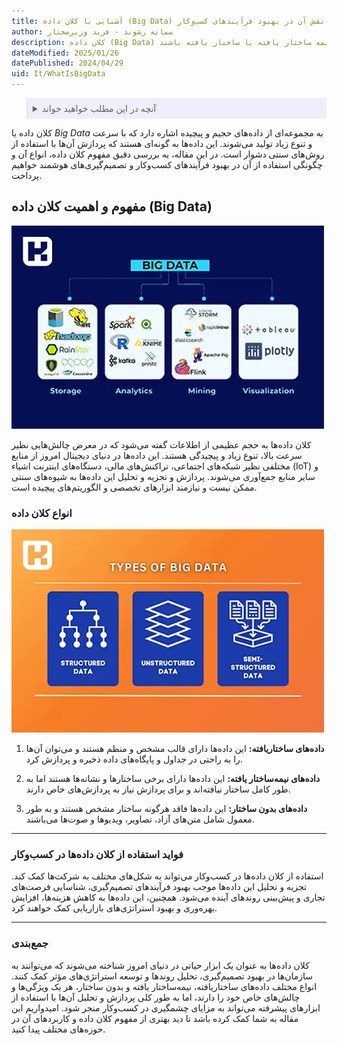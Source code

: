 ```yaml
---
title: آشنایی با کلان داده (Big Data) و نقش آن در بهبود فرآیندهای کسب‌وکار
author: سمانه رشوند - فربد وزیرمختار
description: کلان داده (Big Data) به داده‌های حجیم و پیچیده اشاره دارد که به سرعت تولید می‌شوند و پردازش آن‌ها ممکن نیست. این داده‌ها می‌توانند بدون ساختار، نیمه ساختار یافته یا ساختار یافته باشند.
dateModified: 2025/01/26
datePublished: 2024/04/29
uid: It/WhatIsBigData
---
```

<blockquote style="background-color:#eeeefc; padding:0.5rem">
<details>
  <summary>آنچه در این مطلب خواهید خواند</summary>
  <ul>
   <li>مفهوم و اهمیت کلان داده (Big Data)</li>
   <li>انواع کلان داده</li>
   <li>فواید استفاده از کلان داده‌ها در کسب‌وکار</li>
  </ul>
</details>
</blockquote>

کلان داده یا *Big Data* به مجموعه‌ای از داده‌های حجیم و پیچیده اشاره دارد که با سرعت و تنوع زیاد تولید می‌شوند. این داده‌ها به گونه‌ای هستند که پردازش آن‌ها با استفاده از روش‌های سنتی دشوار است. در این مقاله، به بررسی دقیق مفهوم کلان داده، انواع آن و چگونگی استفاده از آن در بهبود فرآیندهای کسب‌وکار و تصمیم‌گیری‌های هوشمند خواهیم پرداخت.

## مفهوم و اهمیت کلان داده (Big Data)

![کلان داده (Big Data) چیست؟](./Images/WhatIsBigData.webp)

کلان داده‌ها به حجم عظیمی از اطلاعات گفته می‌شود که در معرض چالش‌هایی نظیر سرعت بالا، تنوع زیاد و پیچیدگی هستند. این داده‌ها در دنیای دیجیتال امروز از منابع مختلفی نظیر شبکه‌های اجتماعی، تراکنش‌های مالی، دستگاه‌های اینترنت اشیاء (IoT) و سایر منابع جمع‌آوری می‌شوند. پردازش و تجزیه و تحلیل این داده‌ها به شیوه‌های سنتی ممکن نیست و نیازمند ابزارهای تخصصی و الگوریتم‌های پیچیده است.

### انواع کلان داده

![انواع کلان داده چیست؟](./Images/TypesOfBigData.webp)

1. **داده‌های ساختاریافته:** این داده‌ها دارای قالب مشخص و منظم هستند و می‌توان آن‌ها را به راحتی در جداول و پایگاه‌های داده ذخیره و پردازش کرد.

2. **داده‌های نیمه‌ساختار یافته:** این داده‌ها دارای برخی ساختارها و نشانه‌ها هستند اما به طور کامل ساختار نیافته‌اند و برای پردازش نیاز به پردازش‌های خاص دارند.

3. **داده‌های بدون ساختار:** این داده‌ها فاقد هرگونه ساختار مشخص هستند و به طور معمول شامل متن‌های آزاد، تصاویر، ویدیوها و صوت‌ها می‌باشند.

---

### فواید استفاده از کلان داده‌ها در کسب‌وکار
استفاده از کلان داده‌ها در کسب‌وکار می‌تواند به شکل‌های مختلف به شرکت‌ها کمک کند. تجزیه و تحلیل این داده‌ها موجب بهبود فرآیندهای تصمیم‌گیری، شناسایی فرصت‌های تجاری و پیش‌بینی روندهای آینده می‌شود. همچنین، این داده‌ها به کاهش هزینه‌ها، افزایش بهره‌وری و بهبود استراتژی‌های بازاریابی کمک خواهند کرد.

---

### جمع‌بندی
کلان داده‌ها به عنوان یک ابزار حیاتی در دنیای امروز شناخته می‌شوند که می‌توانند به سازمان‌ها در بهبود تصمیم‌گیری، تحلیل روندها و توسعه استراتژی‌های مؤثر کمک کنند. انواع مختلف داده‌های ساختاریافته، نیمه‌ساختار یافته و بدون ساختار، هر یک ویژگی‌ها و چالش‌های خاص خود را دارند، اما به طور کلی پردازش و تحلیل آن‌ها با استفاده از ابزارهای پیشرفته می‌تواند به مزایای چشمگیری در کسب‌وکار منجر شود. امیدواریم این مقاله به شما کمک کرده باشد تا دید بهتری از مفهوم کلان داده و کاربردهای آن در حوزه‌های مختلف پیدا کنید.